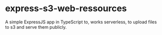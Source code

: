 # express-s3-web-ressources

A simple ExpressJS app in TypeScript to, works serverless, to upload files to s3 and serve them publicly.
